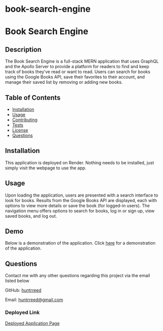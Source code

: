 # book-search-engine


 # Book Search Engine

 
 ## Description
The Book Search Engine is a full-stack MERN application that uses GraphQL and the Apollo Server to provide a platform for readers to find and keep track of books they’ve read or want to read.  Users can search for books using the Google Books API, save their favorites to their account, and manage their saved list by removing or adding new books.

 ## Table of Contents
 - [Installation](#installation)
 - [Usage](#usage)
 - [Contributing](#contributing)
 - [Tests](#tests)
 - [License](#license)
 - [Questions](#questions)

## Installation
This application is deployed on Render. Nothing needs to be installed, just simply visit the webpage to use the app.

## Usage
Upon loading the application, users are presented with a search interface to look for books. Results from the Google Books API are displayed, each with options to view more details or save the book (for logged-in users). The navigation menu offers options to search for books, log in or sign up, view saved books, and log out.



## Demo
Below is a demonstration of the application.
Click [here](no) for a demonstration of the application.


## Questions

Contact me with any other questions regarding this project via the email listed below

GitHub: [huntrreed](https://github.com/huntrreed)

Email: huntrreed@gmail.com

### Deployed Link
[Deployed Application Page](na)
